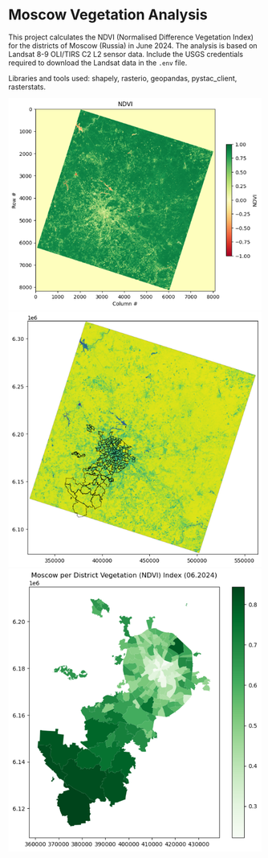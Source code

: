 # Moscow Vegetation Analysis

This project calculates the NDVI (Normalised Difference Vegetation Index) for the districts of Moscow (Russia) in June 2024. The analysis is based on Landsat 8-9 OLI/TIRS C2 L2 sensor data.
Include the USGS credentials required to download the Landsat data in the `.env` file.

Libraries and tools used: shapely, rasterio, geopandas, pystac_client, rasterstats.

![NDVI](img/ndvi.png?raw=true "NDVI")
![NDVI Moscow](img/ndvi_moscow.png?raw=true "NDVI Moscow")
![Mean NDVI per Moscow Districs](img/mean_ndvi_moscow_districs.png?raw=true "Mean NDVI per Moscow Districs")
